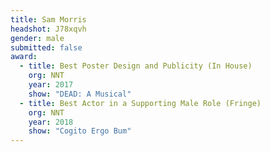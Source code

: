 ```yaml
---
title: Sam Morris
headshot: J78xqvh
gender: male
submitted: false
award:
  - title: Best Poster Design and Publicity (In House)
    org: NNT
    year: 2017 
    show: "DEAD: A Musical"
  - title: Best Actor in a Supporting Male Role (Fringe)
    org: NNT
    year: 2018
    show: "Cogito Ergo Bum"
---
```

